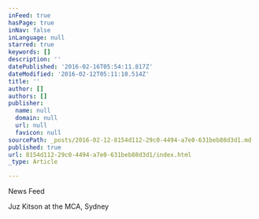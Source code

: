 ```yaml
---
inFeed: true
hasPage: true
inNav: false
inLanguage: null
starred: true
keywords: []
description: ''
datePublished: '2016-02-16T05:54:11.817Z'
dateModified: '2016-02-12T05:11:10.514Z'
title: ''
author: []
authors: []
publisher:
  name: null
  domain: null
  url: null
  favicon: null
sourcePath: _posts/2016-02-12-8154d112-29c0-4494-a7e0-631beb88d3d1.md
published: true
url: 8154d112-29c0-4494-a7e0-631beb88d3d1/index.html
_type: Article

---
```

News Feed

Juz Kitson at the MCA, Sydney